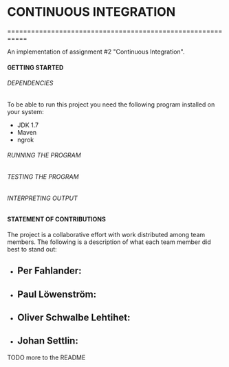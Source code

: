 # CONTINUOUS INTEGRATION
===========================================================

An implementation of assignment #2 "Continuous Integration".

#### GETTING STARTED

###### DEPENDENCIES

To be able to run this project you need the following program installed on your system:
- JDK 1.7
- Maven
- ngrok

###### RUNNING THE PROGRAM



###### TESTING THE PROGRAM



###### INTERPRETING OUTPUT



#### STATEMENT OF CONTRIBUTIONS

The project is a collaborative effort with work distributed among team members. The following is a description of what each team member did best to stand out:

- Per Fahlander: 
    - 
- Paul Löwenström: 
    - 
- Oliver Schwalbe Lehtihet:
    - 
- Johan Settlin:
    - 

TODO more to the README
